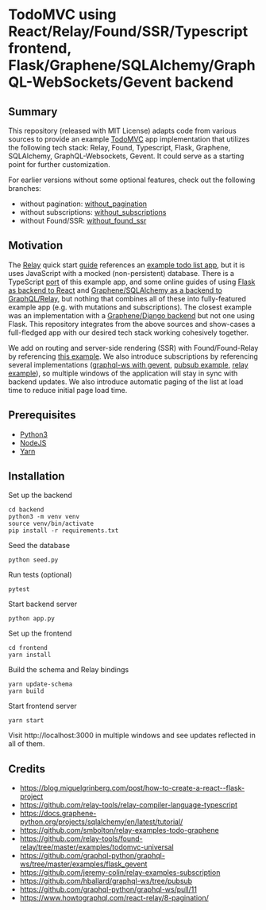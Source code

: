 # TodoMVC using React/Relay/Found/SSR/Typescript frontend, Flask/Graphene/SQLAlchemy/GraphQL-WebSockets/Gevent backend

## Summary

This repository (released with MIT License) adapts code from various sources to provide an example [TodoMVC](http://todomvc.com) app implementation that utilizes the following tech stack: Relay, Found, Typescript, Flask, Graphene, SQLAlchemy, GraphQL-Websockets, Gevent. It could serve as a starting point for further customization.

For earlier versions without some optional features, check out the following branches:
* without pagination: [without_pagination](https://github.com/kahkeng/relay-flask-sqlalchemy-todo-app/tree/without_pagination)
* without subscriptions: [without_subscriptions](https://github.com/kahkeng/relay-flask-sqlalchemy-todo-app/tree/without_subscriptions)
* without Found/SSR: [without_found_ssr](https://github.com/kahkeng/relay-flask-sqlalchemy-todo-app/tree/without_found_ssr)

## Motivation

The [Relay](https://relay.dev) quick start [guide](https://relay.dev/docs/en/quick-start-guide) references an [example todo list app](https://github.com/relayjs/relay-examples/tree/master/todo), but it is uses JavaScript with a mocked (non-persistent) database. There is a TypeScript [port](https://github.com/relay-tools/relay-compiler-language-typescript/tree/master/example) of this example app, and some online guides of using [Flask as backend to React](https://blog.miguelgrinberg.com/post/how-to-create-a-react--flask-project) and [Graphene/SQLAlchemy as a backend to GraphQL/Relay](https://docs.graphene-python.org/projects/sqlalchemy/en/latest/tutorial/), but nothing that combines all of these into fully-featured example app (e.g. with mutations and subscriptions). The closest example was an implementation with a [Graphene/Django backend](https://github.com/smbolton/relay-examples-todo-graphene) but not one using Flask. This repository integrates from the above sources and show-cases a full-fledged app with our desired tech stack working cohesively together.

We add on routing and server-side rendering (SSR) with Found/Found-Relay by referencing [this example](https://github.com/relay-tools/found-relay/tree/master/examples/todomvc-universal). We also introduce subscriptions by referencing several implementations ([graphql-ws with gevent](https://github.com/graphql-python/graphql-ws/tree/master/examples/flask_gevent), [pubsub example](https://github.com/graphql-python/graphql-ws/pull/11), [relay example](https://github.com/jeremy-colin/relay-examples-subscription)), so multiple windows of the application will stay in sync with backend updates. We also introduce automatic paging of the list at load time to reduce initial page load time.

## Prerequisites

* [Python3](https://www.python.org)
* [NodeJS](https://nodejs.org)
* [Yarn](https://yarnpkg.com)

## Installation

Set up the backend

```
cd backend
python3 -m venv venv
source venv/bin/activate
pip install -r requirements.txt
```

Seed the database

```
python seed.py
```

Run tests (optional)

```
pytest
```

Start backend server

```
python app.py
```

Set up the frontend

```
cd frontend
yarn install
```

Build the schema and Relay bindings

```
yarn update-schema
yarn build
```

Start frontend server

```
yarn start
```

Visit http://localhost:3000 in multiple windows and see updates reflected in all of them.


## Credits

* https://blog.miguelgrinberg.com/post/how-to-create-a-react--flask-project
* https://github.com/relay-tools/relay-compiler-language-typescript
* https://docs.graphene-python.org/projects/sqlalchemy/en/latest/tutorial/
* https://github.com/smbolton/relay-examples-todo-graphene
* https://github.com/relay-tools/found-relay/tree/master/examples/todomvc-universal
* https://github.com/graphql-python/graphql-ws/tree/master/examples/flask_gevent
* https://github.com/jeremy-colin/relay-examples-subscription
* https://github.com/hballard/graphql-ws/tree/pubsub
* https://github.com/graphql-python/graphql-ws/pull/11
* https://www.howtographql.com/react-relay/8-pagination/